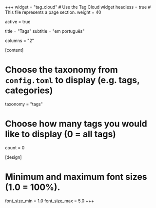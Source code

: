 +++
widget = "tag_cloud"  # Use the Tag Cloud widget
headless = true  # This file represents a page section.
weight = 40

active = true

title = "Tags"
subtitle = "em português"

columns = "2"

[content]
  # Choose the taxonomy from `config.toml` to display (e.g. tags, categories)
  taxonomy = "tags"
  
  # Choose how many tags you would like to display (0 = all tags)
  count = 0

[design]
  # Minimum and maximum font sizes (1.0 = 100%).
  font_size_min = 1.0
  font_size_max = 5.0
+++
